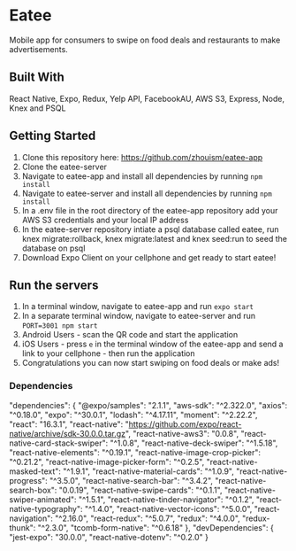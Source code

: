 Eatee
=====================

Mobile app for consumers to swipe on food deals and restaurants to make advertisements. 

## Built With 

React Native, Expo, Redux, Yelp API, FacebookAU, AWS S3, Express, Node, Knex and PSQL

## Getting Started

1. Clone this repository here: https://github.com/zhouism/eatee-app
2. Clone the eatee-server 
3. Navigate to eatee-app and install all dependencies by running ``npm install``
4. Navigate to eatee-server and install all dependencies by running ``npm install``
5. In a .env file in the root directory of the eatee-app repository add your AWS S3 credentials and your local IP address
6. In the eatee-server repository intiate a psql database called eatee, run knex migrate:rollback, knex migrate:latest and knex seed:run to seed the database on psql
7. Download Expo Client on your cellphone and get ready to start eatee!

## Run the servers

1. In a terminal window, navigate to eatee-app and run ``expo start``
2. In a separate terminal window, navigate to eatee-server and run ``PORT=3001 npm start``
3. Android Users - scan the QR code and start the application 
4. iOS Users - press ``e`` in the terminal window of the eatee-app and send a link to your cellphone - then run the application
5. Congratulations you can now start swiping on food deals or make ads!

### Dependencies

  "dependencies": {
    "@expo/samples": "2.1.1",
    "aws-sdk": "^2.322.0",
    "axios": "^0.18.0",
    "expo": "^30.0.1",
    "lodash": "^4.17.11",
    "moment": "^2.22.2",
    "react": "16.3.1",
    "react-native": "https://github.com/expo/react-native/archive/sdk-30.0.0.tar.gz",
    "react-native-aws3": "0.0.8",
    "react-native-card-stack-swiper": "^1.0.8",
    "react-native-deck-swiper": "^1.5.18",
    "react-native-elements": "^0.19.1",
    "react-native-image-crop-picker": "^0.21.2",
    "react-native-image-picker-form": "^0.2.5",
    "react-native-masked-text": "^1.9.1",
    "react-native-material-cards": "^1.0.9",
    "react-native-progress": "^3.5.0",
    "react-native-search-bar": "^3.4.2",
    "react-native-search-box": "0.0.19",
    "react-native-swipe-cards": "^0.1.1",
    "react-native-swiper-animated": "^1.5.1",
    "react-native-tinder-navigator": "^0.1.2",
    "react-native-typography": "^1.4.0",
    "react-native-vector-icons": "^5.0.0",
    "react-navigation": "^2.16.0",
    "react-redux": "^5.0.7",
    "redux": "^4.0.0",
    "redux-thunk": "^2.3.0",
    "tcomb-form-native": "^0.6.18"
  },
  "devDependencies": {
    "jest-expo": "30.0.0",
    "react-native-dotenv": "^0.2.0"
  }
